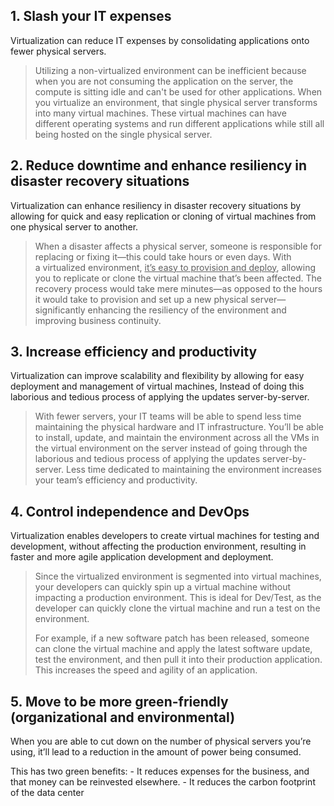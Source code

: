 
## 1. Slash your IT expenses
Virtualization can reduce IT expenses by consolidating applications onto fewer physical servers.

>Utilizing a non-virtualized environment can be inefficient because when you are not consuming the application on the server, the compute is sitting idle and can't be used for other applications. When you virtualize an environment, that single physical server transforms into many virtual machines. These virtual machines can have different operating systems and run different applications while still all being hosted on the single physical server.


## 2. Reduce downtime and enhance resiliency in disaster recovery situations
Virtualization can enhance resiliency in disaster recovery situations by allowing for quick and easy replication or cloning of virtual machines from one physical server to another.

>When a disaster affects a physical server, someone is responsible for replacing or fixing it—this could take hours or even days. With a virtualized environment, <u>it’s easy to provision and deploy</u>, allowing you to replicate or clone the virtual machine that’s been affected. The recovery process would take mere minutes—as opposed to the hours it would take to provision and set up a new physical server—significantly enhancing the resiliency of the environment and improving business continuity.


## 3. Increase efficiency and productivity
Virtualization can improve scalability and flexibility by allowing for easy deployment and management of virtual machines, Instead of doing this laborious and tedious process of applying the updates server-by-server. 

>With fewer servers, your IT teams will be able to spend less time maintaining the physical hardware and IT infrastructure. You’ll be able to install, update, and maintain the environment across all the VMs in the virtual environment on the server instead of going through the laborious and tedious process of applying the updates server-by-server. 
>Less time dedicated to maintaining the environment increases your team’s efficiency and productivity.

## 4. Control independence and DevOps
Virtualization enables developers to create virtual machines for testing and development, without affecting the production environment, resulting in faster and more agile application development and deployment.

>Since the virtualized environment is segmented into virtual machines, your developers can quickly spin up a virtual machine without impacting a production environment. This is ideal for Dev/Test, as the developer can quickly clone the virtual machine and run a test on the environment.
>
>For example, if a new software patch has been released, someone can clone the virtual machine and apply the latest software update, test the environment, and then pull it into their production application. This increases the speed and agility of an application.

 
## 5. Move to be more green-friendly (organizational and environmental)
When you are able to cut down on the number of physical servers you’re using, it’ll lead to a reduction in the amount of power being consumed. 

This has two green benefits:
	-   It reduces expenses for the business, and that money can be reinvested elsewhere.
	-   It reduces the carbon footprint of the data center